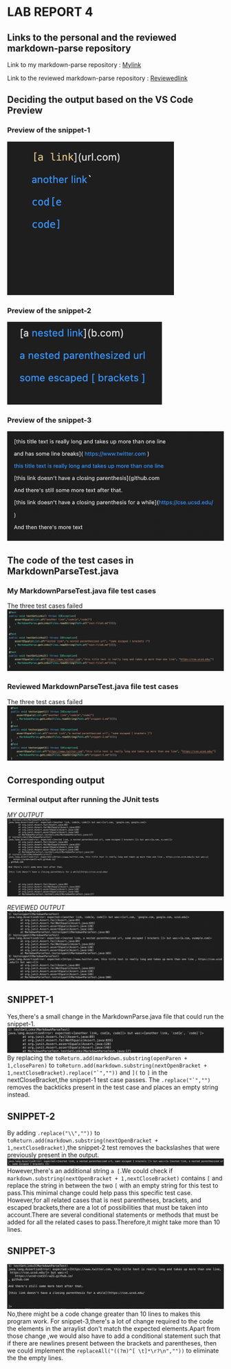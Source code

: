 # LAB REPORT 4
## Links to the personal and the reviewed markdown-parse repository 
Link to my markdown-parse repository : [Mylink](https://github.com/sallada1/markdown-parse)

Link to the reviewed markdown-parse repository : [Reviewedlink](https://github.com/pvijay03/markdown-parse)

## Deciding the output based on the VS Code Preview
### Preview of the snippet-1
![Preview](preview1.png)

### Preview of the snippet-2
![Preview](preview2.png)

### Preview of the snippet-3
![Preview](preview3.png)

## The code of the test cases in MarkdownParseTest.java 

### My MarkdownParseTest.java file test cases
The three test cases failed
![Image](testcase.png)

### Reviewed MarkdownParseTest.java file test cases
The three test cases failed
![Image](reviewedtest.png)

## Corresponding output 

### Terminal output after running the JUnit tests
*MY OUTPUT* 
![Image](selfcopy.png)

*REVIEWED OUTPUT*
![Image](reviewedcodeoutput.png)

## SNIPPET-1 
Yes,there's a small change in the MarkdownParse.java file that could run the snippet-1.
![Image](backticks.png)
By replacing the `toReturn.add(markdown.substring(openParen + 1,closeParen)` to 
  ``toReturn.add(markdown.substring(nextOpenBracket + 1,nextCloseBracket).replace("`",""))`` and  `](` to `]` in the nextCloseBracket,the snippet-1 test case passes.
  The ``.replace("`","")`` removes the backticks present in the test case and places an empty string instead.

## SNIPPET-2

By adding `.replace("\\",""))` to `toReturn.add(markdown.substring(nextOpenBracket + 1,nextCloseBracket)`,the snippet-2 test removes the backslashes that were previously present in the output.
![Image](backslash.png)
However,there's an additional string `a [`.We could check if `markdown.substring(nextOpenBracket + 1,nextCloseBracket)` contains `[` and replace the string in between the two `[` with an empty string for this test to pass.This minimal change could help pass this specific test case.
However,for all related cases that is nest parentheses, brackets, and escaped brackets,there are a lot of possibilities that must be taken into account.There are several conditional statements or methods that must be added for all the related cases to pass.Therefore,it might take more than 10 lines.

## SNIPPET-3
![Image](TEST3.png)
No,there might be a code change greater than 10 lines to makes this program work.
For snippet-3,there's a lot of change required to the code the elements in the arraylist don't match the expected elements.Apart from those change ,we would also have to add a conditional statement such that if there are newlines present between the brackets and parentheses, then we could implement the `replaceAll("((?m)^[ \t]*\r?\n",""))` to eliminate the the empty lines.
